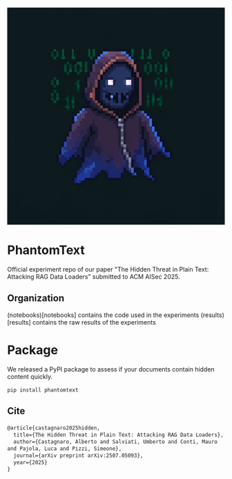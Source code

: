 ![image info](./phantomText.jpg)

# PhantomText

Official experiment repo of our paper
"The Hidden Threat in Plain Text: Attacking RAG Data Loaders" submitted to
ACM AISec 2025.

## Organization

(notebooks)[notebooks] contains the code used in the experiments
(results)[results] contains the raw results of the experiments

# Package

We released a PyPI package to assess if your documents contain hidden content quickly.

    pip install phantomtext


## Cite

    @article{castagnaro2025hidden,
      title={The Hidden Threat in Plain Text: Attacking RAG Data Loaders},
      author={Castagnaro, Alberto and Salviati, Umberto and Conti, Mauro and Pajola, Luca and Pizzi, Simeone},
      journal={arXiv preprint arXiv:2507.05093},
      year={2025}
    }

